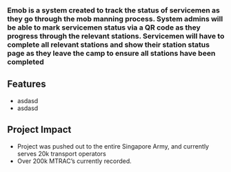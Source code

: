 ### Emob is a system created to track the status of servicemen as they go through the mob manning process. System admins will be able to mark servicemen status via a QR code as they progress through the relevant stations. Servicemen will have to complete all relevant stations and show their station status page as they leave the camp to ensure all stations have been completed

## Features

- asdasd
- asdasd

## Project Impact

- Project was pushed out to the entire Singapore Army, and currently serves 20k transport operators
- Over 200k MTRAC’s currently recorded.
